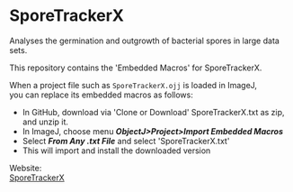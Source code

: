 # SporeTrackerX 

Analyses the germination and outgrowth of bacterial spores in large data sets.

This repository contains the 'Embedded Macros' for SporeTrackerX.  
  
When a project file such as `SporeTrackerX.ojj` is loaded in ImageJ,    
you can replace its embedded macros as follows:  
- In GitHub, download via 'Clone or Download' SporeTrackerX.txt as zip, and unzip it.  
- In ImageJ, choose menu **_ObjectJ>Project>Import Embedded Macros_**  
- Select **_From Any .txt File_** and select 'SporeTrackerX.txt'  
- This will import and install the downloaded version


Website:   
[SporeTrackerX](https://sils.fnwi.uva.nl/bcb/objectj/examples/sporetrackerx/MD/sporetrackerx.html)



